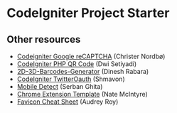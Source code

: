 # CodeIgniter Project Starter

## Other resources

* [Codeigniter Google reCAPTCHA](https://github.com/Cnordbo/RECaptcha-for-Codeigniter) (Christer Nordbø)
* [CodeIgniter PHP QR Code](https://github.com/dwisetiyadi/CodeIgniter-PHP-QR-Code) (Dwi Setiyadi)
* [2D-3D-Barcodes-Generator](https://github.com/dineshrabara/2D-3D-Barcodes-Generator) (Dinesh Rabara)
* [CodeIgniter TwitterOauth](https://github.com/MunGell/Codeigniter-TwitterOAuth) (Shmavon)
* [Mobile Detect](https://github.com/serbanghita/Mobile-Detect) (Serban Ghita)
* [Chrome Extension Template](https://github.com/natemcintyre/Chrome-Extension-Template) (Nate McIntyre)
* [Favicon Cheat Sheet](https://github.com/audreyr/favicon-cheat-sheet) (Audrey Roy)
